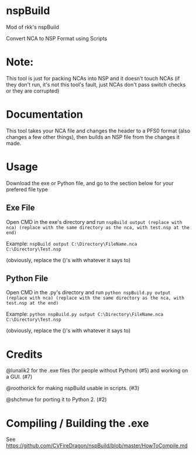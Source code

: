 # nspBuild
Mod of rkk's nspBuild

Convert NCA to NSP Format using Scripts

# Note:
This tool is just for packing NCAs into NSP and it doesn't touch NCAs (if they don't run, it's not this tool's fault, just NCAs don't pass switch checks or they are corrupted)

# Documentation
This tool takes your NCA file and changes the header to a PFS0 format (also changes a few other things), then builds an NSP file from the changes it made.

# Usage
Download the exe or Python file, and go to the section below for your prefered file type

## Exe File

Open CMD in the exe's directory and run ``nspBuild output (replace with nca) (replace with the same directory as the nca, with test.nsp at the end)``

Example: ``nspBuild output C:\Directory\FileName.nca C:\Directory\Test.nsp``

(obviously, replace the ()'s with whatever it says to)

## Python File

Open CMD in the .py's directory and run ``python nspBuild.py output (replace with nca) (replace with the same directory as the nca, with test.nsp at the end)``

Example: ``python nspBuild.py output C:\Directory\FileName.nca C:\Directory\Test.nsp``

(obviously, replace the ()'s with whatever it says to)

# Credits

@lunalik2 for the .exe files (for people without Python) (#5) and working on a GUI. (#7)

@roothorick for making nspBuild usable in scripts. (#3)

@shchmue for porting it to Python 2. (#2)

# Compiling / Building the .exe

See https://github.com/CVFireDragon/nspBuild/blob/master/HowToCompile.md
